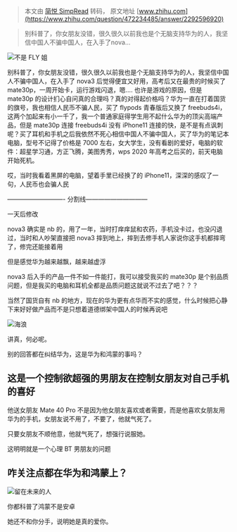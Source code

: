 > 本文由 [简悦 SimpRead](http://ksria.com/simpread/) 转码， 原文地址 [www.zhihu.com](https://www.zhihu.com/question/472234485/answer/2292596920)

> 别科普了，你女朋友没错，很久很久以前我也是个无脑支持华为的人，我坚信中国人不骗中国人，在入手了nova…

![](https://pica.zhimg.com/v2-6b347fcd233ec00f249898b7ab5ca062_l.jpg?source=1940ef5c)不是 FLY 姐

别科普了，你女朋友没错，很久很久以前我也是个无脑支持华为的人，我坚信中国人不骗中国人，在入手了 nova3 后觉得便宜又好用，高考后又在最贵的时候买了 mate30p，一周开始卡，运行游戏闪退，嗯…. 也许是游戏的原因，但是 mate30p 的设计扪心自问真的合理吗？真的对得起价格吗？华为一直在打着国货的旗号，我也相信人民币不骗人民，买了 flypods 青春版后又换了 freebuds4i，这两个加起来有小一千了，我一个普通家庭得学生用不起什么华为的顶尖高端产品，但是 mate30p 连接 freebuds4i 没有 iPhone11 连接的快，是不是有点讽刺呢？买了耳机和手机之后我依然不死心相信中国人不骗中国人，买了华为的笔记本电脑，型号不记得了价格是 7000 左右，女大学生，没有看剧的爱好，电脑的软件：超星学习通，方正飞腾，美图秀秀，wps 2020 年高考之后买的，前天电脑开始死机。

哎，当时我看着黑屏的电脑，望着手里已经换了的 iPhone11，深深的感叹了一句，人民币也会骗人民

—————————- 分割线——————————

一天后修改

nova3 确实是 nb 的，用了一年，当时打痒痒鼠和农药，手机没卡过，也没闪退过，当时和人吵架直接把 nova3 摔到地上，摔到去修手机人家说你这手机都摔弯了，修完还能接着用

但是感觉华为越来越飘，越来越虚浮

nova3 后入手的产品一件不如一件能打，我可以接受我买的 mate30p 是个别品质问题，但是我买的电脑和耳机全都是品质问题这就说不过去了吧？？？

当然了国货自有 nb 的地方，现在的华为更有点华而不实的感觉，什么时候把心静下来好好做产品而不是只想着道德绑架中国人的时候再说吧

![](https://pic1.zhimg.com/v2-ea4afe3c7d89f6fd3633c4504582b801_l.jpg?source=1940ef5c)海浪

讲真，何必呢。

别的回答都在纠结华为，这是华为和鸿蒙的事吗？

这是一个控制欲超强的男朋友在控制女朋友对自己手机的喜好
---------------------------

他送女朋友 Mate 40 Pro 不是因为他女朋友喜欢或者需要，而是他喜欢女朋友用华为的手机，女朋友说不用了，不要了，他就气死了。

只要女朋友不顺他意，他就气死了，想强行说服她。

这明明就是一个心理 BT 男朋友的问题

咋关注点都在华为和鸿蒙上？
-------------

![](https://picd.zhimg.com/v2-ea21e5c67d33ce6090b1bec8b32c8480_l.jpg?source=1940ef5c)留在未来的人

你都科普了鸿蒙不是安卓

她还不和你分手，说明她是真的爱你。